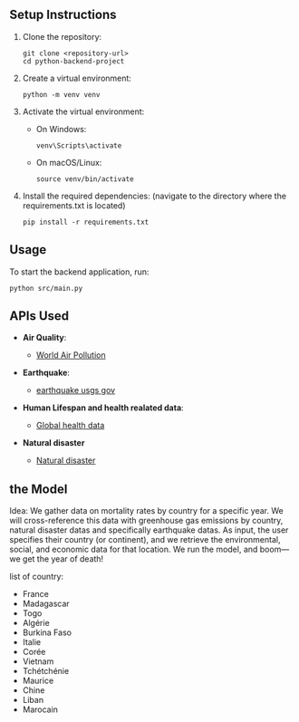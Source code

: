 ## Setup Instructions
1. Clone the repository:
   ```
   git clone <repository-url>
   cd python-backend-project
   ```

2. Create a virtual environment:
   ```
   python -m venv venv
   ```

3. Activate the virtual environment:
   - On Windows:
     ```
     venv\Scripts\activate
     ```
   - On macOS/Linux:
     ```
     source venv/bin/activate
     ```

4. Install the required dependencies: (navigate to the directory where the requirements.txt is located)
   ```
   pip install -r requirements.txt
   ```

## Usage
To start the backend application, run:
```
python src/main.py
```

## APIs Used
- **Air Quality**: 
  - [World Air Pollution](http://waqi.info/)

- **Earthquake**:
  - [earthquake usgs gov](https://earthquake.usgs.gov/)

- **Human Lifespan and health realated data**:
  - [Global health data](https://ghoapi.azureedge.net/)

- **Natural disaster**
  - [Natural disaster](gdacs.api)

## the Model
Idea: We gather data on mortality rates by country for a specific year. We will cross-reference this data with greenhouse gas emissions by country, natural disaster datas and specifically earthquake datas.
As input, the user specifies their country (or continent), and we retrieve the environmental, social, and economic data for that location. We run the model, and boom—we get the year of death!

list of country:
- France 
- Madagascar
- Togo
- Algérie
- Burkina Faso
- Italie
- Corée
- Vietnam
- Tchétchénie
- Maurice
- Chine
- Liban
- Marocain